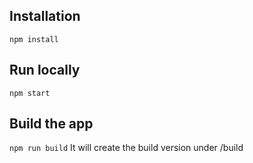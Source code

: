 ## Installation

`npm install`

## Run locally

`npm start`

## Build the app

`npm run build`
It will create the build version under /build

